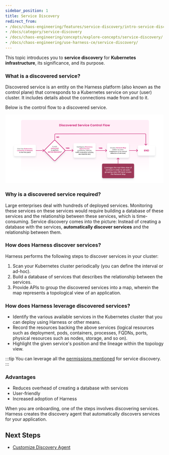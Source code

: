 ```yaml
---
sidebar_position: 1
title: Service Discovery
redirect_from:
- /docs/chaos-engineering/features/service-discovery/intro-service-discovery
- /docs/category/service-discovery
- /docs/chaos-engineering/concepts/explore-concepts/service-discovery/
- /docs/chaos-engineering/use-harness-ce/service-discovery/
---
```


This topic introduces you to **service discovery** for **Kubernetes infrastructure**, its significance, and its purpose.

### What is a discovered service?
Discovered service is an entity on the Harness platform (also known as the control plane) that corresponds to a Kubernetes service on your (user) cluster. It includes details about the connections made from and to it.

Below is the control flow to a discovered service.

  ![](./static/control-flow-1.png)

### Why is a discovered service required?

Large enterprises deal with hundreds of deployed services. Monitoring these services on these services would require building a database of these services and the relationship between these services, which is time-consuming. Service discovery comes into the picture: Instead of creating a database with the services, **automatically discover services** and the relationship between them.

### How does Harness discover services?

Harness performs the following steps to discover services in your cluster:
1. Scan your Kubernetes cluster periodically (you can define the interval or ad-hoc).
2. Build a database of services that describes the relationship between the services.
3. Provide APIs to group the discovered services into a map, wherein the map represents a topological view of an application.

### How does Harness leverage discovered services?

- Identify the various available services in the Kubernetes cluster that you can deploy using Harness or other means.
- Record the resources backing the above services (logical resources such as deployment, pods, containers, processes, FQDNs, ports, physical resources such as nodes, storage, and so on).
- Highlight the given service's position and the lineage within the topology view.

:::tip
You can leverage all the [permissions mentioned](/docs/chaos-engineering/security/security-templates/openshift-scc#run-service-account-as-a-cluster-admin) for service discovery.
:::

### Advantages

- Reduces overhead of creating a database with services
- User-friendly
- Increased adoption of Harness

When you are onboarding, one of the steps involves discovering services. Harness creates the discovery agent that automatically discovers services for your application.

## Next Steps

- [Customize Discovery Agent](/docs/platform/service-discovery/customize-agent)
